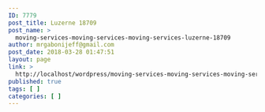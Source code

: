 ```yaml
---
ID: 7779
post_title: Luzerne 18709
post_name: >
  moving-services-moving-services-moving-services-luzerne-18709
author: mrgabonijeff@gmail.com
post_date: 2018-03-28 01:47:51
layout: page
link: >
  http://localhost/wordpress/moving-services-moving-services-moving-services-luzerne-18709/
published: true
tags: [ ]
categories: [ ]
---
```

